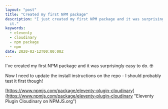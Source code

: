```yaml
---
layout: "post"
title: "Created my first NPM package"
description: "I just created my first NPM package and it was surprisingly easy to do
  it."
keywords:
  - eleventy
  - cloudinary
  - npm package
  - npm
date: 2020-02-12T00:00:00Z
---
```

I've created my first NPM package and it was surprisingly easy to do. 🤓

Now I need to update the install instructions on the repo - I should probably test it first though!

[https://www.npmjs.com/package/eleventy-plugin-cloudinary](https://www.npmjs.com/package/eleventy-plugin-cloudinary "Eleventy Plugin Cloudinary on NPMJS.org")
